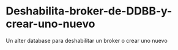 # Deshabilita-broker-de-DDBB-y-crear-uno-nuevo
Un alter database para deshabilitar un broker o crear uno nuevo
